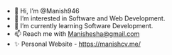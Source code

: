 - 👋 Hi, I’m @Manish946
- 👀 I’m interested in Software and Web Development.
- 🌱 I’m currently learning Software Development.
- 📫 Reach me with Manishesha@gmail.com
- ✨ Personal Website - https://manishcv.me/
<!---
Manish946/Manish946 is a ✨ special ✨ repository because its `README.md` (this file) appears on your GitHub profile.
You can click the Preview link to take a look at your changes.
--->
